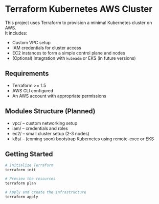 # Terraform Kubernetes AWS Cluster

This project uses Terraform to provision a minimal Kubernetes cluster on AWS.  
It includes:

- Custom VPC setup
- IAM credentials for cluster access
- EC2 instances to form a simple control plane and nodes
- (Optional) Integration with `kubeadm` or EKS (in future versions)

## Requirements

- Terraform >= 1.5
- AWS CLI configured
- An AWS account with appropriate permissions

## Modules Structure (Planned)
  
 - vpc/ – custom networking setup
 - iam/ – credentials and roles
 - ec2/ – small cluster setup (2-3 nodes)
 - k8s/ – (coming soon) bootstrap Kubernetes using remote-exec or EKS

## Getting Started

```bash
# Initialize Terraform
terraform init

# Preview the resources
terraform plan

# Apply and create the infrastructure
terraform apply


